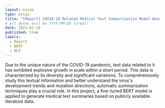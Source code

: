 ```yaml
---
layout: essay
type: essay
title: "[Report] COVID-19 Related Medical Text Summarization Model Based on BERT    "
# All dates must be YYYY-MM-DD format!
date: 2023-01-20
published: true
labels:
  - Report
  - BERT
  - NLP
---
```

Due to the unique nature of the COVID-19 pandemic, text data related to it has exhibited explosive growth in scale within a short period. This data is characterized by its diversity and significant variations. To comprehensively study this textual information and better understand the virus's development trends and mutation directions, automatic summarization techniques play a crucial role. In this project, a fine-tuned BERT model is applied to generate medical text summaries based on publicly available literature data. 
